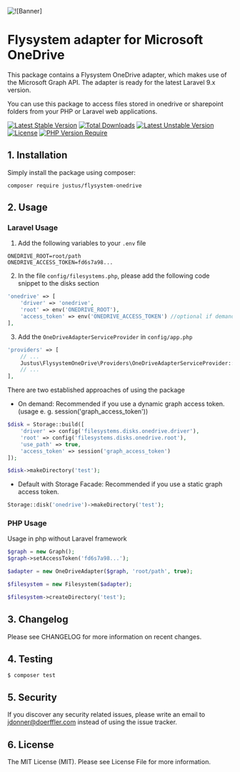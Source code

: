 ![![Banner]](https://banners.beyondco.de/Flysystem%20OneDrive.png?theme=light&packageManager=composer+require&packageName=justus%2Fflysystem-onedrive&pattern=architect&style=style_1&description=A+flysystem+driver+for+OneDrive+that+uses+the+Microsoft+Graph+API&md=1&showWatermark=0&fontSize=100px&images=cloud)

# Flysystem adapter for Microsoft OneDrive
This package contains a Flysystem OneDrive adapter, which makes use of the Microsoft Graph API.
The adapter is ready for the latest Laravel 9.x version.

You can use this package to access files stored in onedrive or sharepoint folders from your PHP or Laravel web applications.

[![Latest Stable Version](http://poser.pugx.org/justus/flysystem-onedrive/v)](https://packagist.org/packages/justus/flysystem-onedrive) [![Total Downloads](http://poser.pugx.org/justus/flysystem-onedrive/downloads)](https://packagist.org/packages/justus/flysystem-onedrive) [![Latest Unstable Version](http://poser.pugx.org/justus/flysystem-onedrive/v/unstable)](https://packagist.org/packages/justus/flysystem-onedrive) [![License](http://poser.pugx.org/justus/flysystem-onedrive/license)](https://packagist.org/packages/justus/flysystem-onedrive) [![PHP Version Require](http://poser.pugx.org/justus/flysystem-onedrive/require/php)](https://packagist.org/packages/justus/flysystem-onedrive)

## 1. Installation
Simply install the package using composer:

`composer require justus/flysystem-onedrive`

## 2. Usage

### Laravel Usage
1. Add the following variables to your ``.env`` file

```dotenv
ONEDRIVE_ROOT=root/path
ONEDRIVE_ACCESS_TOKEN=fd6s7a98...
```

2. In the file ``config/filesystems.php``, please add the following code snippet to the disks section

```php
'onedrive' => [
    'driver' => 'onedrive',
    'root' => env('ONEDRIVE_ROOT'),
    'access_token' => env('ONEDRIVE_ACCESS_TOKEN') //optional if demanded
],
```

3. Add the ``OneDriveAdapterServiceProvider`` in ``config/app.php``

```php
'providers' => [
    // ...
    Justus\FlysystemOneDrive\Providers\OneDriveAdapterServiceProvider::class,
    // ...
],
```

There are two established approaches of using the package
- On demand: Recommended if you use a dynamic graph access token. (usage e. g. session('graph_access_token'))
```php
$disk = Storage::build([
    'driver' => config('filesystems.disks.onedrive.driver'),
    'root' => config('filesystems.disks.onedrive.root'),
    'use_path' => true,
    'access_token' => session('graph_access_token')
]);

$disk->makeDirectory('test');
```
- Default with Storage Facade: Recommended if you use a static graph access token.
```php
Storage::disk('onedrive')->makeDirectory('test');
```
### PHP Usage
Usage in php without Laravel framework
```php
$graph = new Graph();
$graph->setAccessToken('fd6s7a98...');

$adapter = new OneDriveAdapter($graph, 'root/path', true);

$filesystem = new Filesystem($adapter);

$filesystem->createDirectory('test');
```

## 3. Changelog
Please see CHANGELOG for more information on recent changes.

## 4. Testing
`$ composer test`

## 5. Security
If you discover any security related issues, please write an email to jdonner@doerffler.com instead of using the issue tracker.

## 6. License
The MIT License (MIT). Please see License File for more information.

